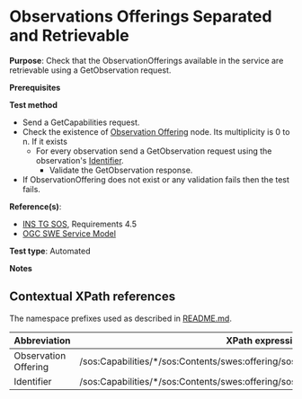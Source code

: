 # Observations Offerings Separated and Retrievable

**Purpose**: Check that the ObservationOfferings available in the service are retrievable using a GetObservation request.

**Prerequisites**

**Test method**

* Send a GetCapabilities request.
* Check the existence of [Observation Offering](#observationOffering) node. Its multiplicity is 0 to n. If it exists
  * For every observation send a GetObservation request using the observation's [Identifier](#identifier).
    * Validate the GetObservation response.
* If ObservationOffering does not exist or any validation fails then the test fails.

**Reference(s)**:

* [INS TG SOS](http://inspire.ec.europa.eu/id/document/tg/download-sos/1.0), Requirements 4.5
* [OGC SWE Service Model](http://portal.opengeospatial.org/files/?artifact_id=38476)

**Test type**: Automated

**Notes**


## Contextual XPath references

The namespace prefixes used as described in [README.md](http://inspire.ec.europa.eu/id/ats/download-service/sos-tg-1.0/sos-pre-defined/README#namespaces).

| Abbreviation                                               |  XPath expression |
| ---------------------------------------------------------- | ------------------------------------------------------------------------- |
| Observation Offering <a name="observationOffering"></a> | /sos:Capabilities/*\/sos:Contents/swes:offering/sos:ObservationOffering |
| Identifier <a name="identifier"></a> | /sos:Capabilities/*\/sos:Contents/swes:offering/sos:ObservationOffering/swes:identifier |